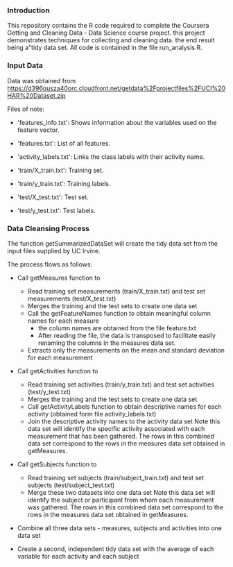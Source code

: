 ### Introduction

This repository contains the R code required to complete the Coursera Getting and Cleaning Data - Data Science course project. this project demonstrates techniques for collecting and cleaning data. the end result being  a"tidy data set. All code is contained in the file run_analysis.R.

### Input Data

Data was obtained from https://d396qusza40orc.cloudfront.net/getdata%2Fprojectfiles%2FUCI%20HAR%20Dataset.zip

Files of note:
- 'features_info.txt': Shows information about the variables used on the feature vector.

- 'features.txt': List of all features.

- 'activity_labels.txt': Links the class labels with their activity name.

- 'train/X_train.txt': Training set.

- 'train/y_train.txt': Training labels.

- 'test/X_test.txt': Test set.

- 'test/y_test.txt': Test labels. 

### Data Cleansing Process

The function getSummarizedDataSet will create the tidy data set from the input files supplied by UC Irvine.

The process flows as follows:
* Call getMeasures function to 
	* Read training set measurements (train/X_train.txt) and test set measurements (test/X_test.txt)
	* Merges the training and the test sets to create one data set
	* Call the getFeatureNames function to obtain meaningful column names for each measure
		- the column names are obtained from the file feature.txt
		- After reading the file, the data is transposed to facilitate easily renaming the columns in the measures data set.
	* Extracts only the measurements on the mean and standard deviation for each measurement
	
* Call getActivities function to
	* Read training set activities (train/y_train.txt) and test set activities (test/y_test.txt)
	* Merges the training and the test sets to create one data set
	* Call getActivityLabels function to obtain descriptive names for each activity (obtained form file activity_labels.txt)  
	* Join the descriptive activity names to the activity data set 
	Note this data set will identify the specific activity associated with each measurement that has been gathered. The rows in this combined data set correspond to the rows in the measures data set obtained in getMeasures.

* Call getSubjects function to 
	* Read training set subjects (train/subject_train.txt) and test set subjects (test/subject_test.txt)
	* Merge these two datasets into one data set
	Note this data set will identify the subject or participant from whom each measurement was gathered. The rows in this combined data set correspond to the rows in the measures data set obtained in getMeasures.
	
* Combine all three data sets - measures, subjects and activities into one data set
* Create a second, independent tidy data set with the average of each variable for each activity and each subject
